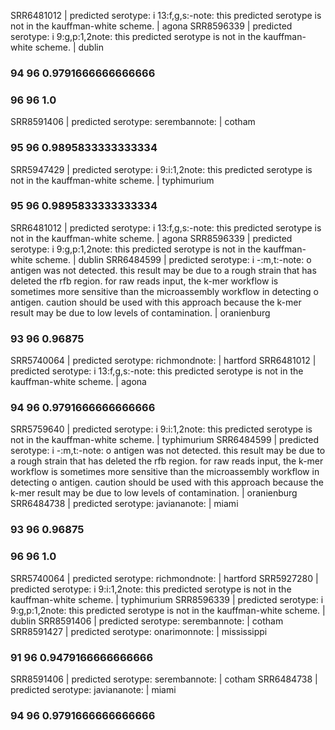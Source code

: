SRR6481012 | predicted serotype:	i 13:f,g,s:-note:	this predicted serotype is not in the kauffman-white scheme.  | agona
SRR8596339 | predicted serotype:	i 9:g,p:1,2note:	this predicted serotype is not in the kauffman-white scheme.  | dublin
### 94 96 0.9791666666666666
### 96 96 1.0
SRR8591406 | predicted serotype:	serembannote:	 | cotham
### 95 96 0.9895833333333334
SRR5947429 | predicted serotype:	i 9:i:1,2note:	this predicted serotype is not in the kauffman-white scheme.  | typhimurium
### 95 96 0.9895833333333334
SRR6481012 | predicted serotype:	i 13:f,g,s:-note:	this predicted serotype is not in the kauffman-white scheme.  | agona
SRR8596339 | predicted serotype:	i 9:g,p:1,2note:	this predicted serotype is not in the kauffman-white scheme.  | dublin
SRR6484599 | predicted serotype:	i -:m,t:-note:	o antigen was not detected. this result may be due to a rough strain that has deleted the rfb region. for raw reads input, the k-mer workflow is sometimes more sensitive than the microassembly workflow in detecting o antigen. caution should be used with this approach because the k-mer result may be due to low levels of contamination.  | oranienburg
### 93 96 0.96875
SRR5740064 | predicted serotype:	richmondnote:	 | hartford
SRR6481012 | predicted serotype:	i 13:f,g,s:-note:	this predicted serotype is not in the kauffman-white scheme.  | agona
### 94 96 0.9791666666666666
SRR5759640 | predicted serotype:	i 9:i:1,2note:	this predicted serotype is not in the kauffman-white scheme.  | typhimurium
SRR6484599 | predicted serotype:	i -:m,t:-note:	o antigen was not detected. this result may be due to a rough strain that has deleted the rfb region. for raw reads input, the k-mer workflow is sometimes more sensitive than the microassembly workflow in detecting o antigen. caution should be used with this approach because the k-mer result may be due to low levels of contamination.  | oranienburg
SRR6484738 | predicted serotype:	javiananote:	 | miami
### 93 96 0.96875
### 96 96 1.0
SRR5740064 | predicted serotype:	richmondnote:	 | hartford
SRR5927280 | predicted serotype:	i 9:i:1,2note:	this predicted serotype is not in the kauffman-white scheme.  | typhimurium
SRR8596339 | predicted serotype:	i 9:g,p:1,2note:	this predicted serotype is not in the kauffman-white scheme.  | dublin
SRR8591406 | predicted serotype:	serembannote:	 | cotham
SRR8591427 | predicted serotype:	onarimonnote:	 | mississippi
### 91 96 0.9479166666666666
SRR8591406 | predicted serotype:	serembannote:	 | cotham
SRR6484738 | predicted serotype:	javiananote:	 | miami
### 94 96 0.9791666666666666
